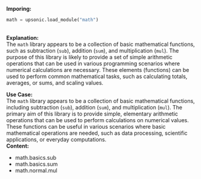 <b class="custom_code_highlight_green">Imporing:</b><br>
```python
math = upsonic.load_module("math")
```
<br><b class="custom_code_highlight_green">Explanation:</b><br>The `math` library appears to be a collection of basic mathematical functions, such as subtraction (`sub`), addition (`sum`), and multiplication (`mul`). The purpose of this library is likely to provide a set of simple arithmetic operations that can be used in various programming scenarios where numerical calculations are necessary. These elements (functions) can be used to perform common mathematical tasks, such as calculating totals, averages, or sums, and scaling values.

<b class="custom_code_highlight_green">Use Case:</b><br>The `math` library appears to be a collection of basic mathematical functions, including subtraction (`sub`), addition (`sum`), and multiplication (`mul`). The primary aim of this library is to provide simple, elementary arithmetic operations that can be used to perform calculations on numerical values. These functions can be useful in various scenarios where basic mathematical operations are needed, such as data processing, scientific applications, or everyday computations.
<br><b class="custom_code_highlight_green">Content:</b><br>
  - math.basics.sub
  - math.basics.sum
  - math.normal.mul
